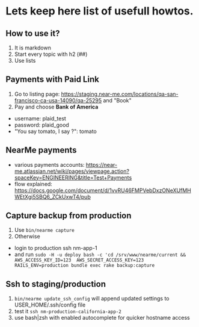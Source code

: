 # Lets keep here list of usefull howtos.

## How to use it?
1. It is markdown
2. Start every topic with h2 (##)
3. Use lists


## Payments with **Paid Link**

1. Go to listing page: https://staging.near-me.com/locations/qa-san-francisco-ca-usa-14090/qa-25295 and "Book"
2. Pay and choose **Bank of America**
  * username:  plaid_test
  * password:  plaid_good
  * "You say tomato, I say ?": tomato

## NearMe payments
  * various payments accounts: https://near-me.atlassian.net/wiki/pages/viewpage.action?spaceKey=ENGINEERING&title=Test+Payments
  * flow explained: https://docs.google.com/document/d/1vvRU46FMPVebDxzONeXUfMHWEtXgi5SBQ6_ZCkUxwT4/pub

## Capture backup from production

1. Use `bin/nearme capture`
2. Otherwise
  * login to production ssh nm-app-1
  * and run `sudo -H -u deploy bash -c 'cd /srv/www/nearme/current && AWS_ACCESS_KEY_ID=123  AWS_SECRET_ACCESS_KEY=123  RAILS_ENV=production bundle exec rake backup:capture`


## Ssh to staging/production

1. `bin/nearme update_ssh_config` will append updated settings to USER_HOME/.ssh/config file
2. test it `ssh nm-production-california-app-2`
3. use bash|zsh with enabled autocomplete for quicker hostname access
